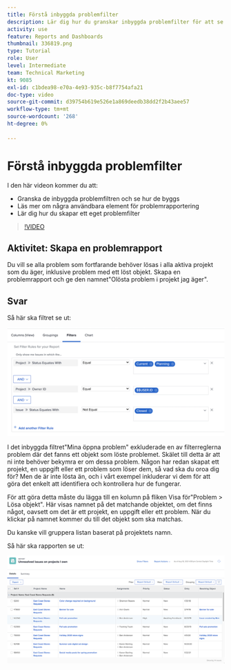 ```yaml
---
title: Förstå inbyggda problemfilter
description: Lär dig hur du granskar inbyggda problemfilter för att se hur de har skapats och hur du skapar ett eget problemfilter i Workfront.
activity: use
feature: Reports and Dashboards
thumbnail: 336819.png
type: Tutorial
role: User
level: Intermediate
team: Technical Marketing
kt: 9085
exl-id: c1bdea98-e70a-4e93-935c-b8f7754afa21
doc-type: video
source-git-commit: d39754b619e526e1a869deedb38dd2f2b43aee57
workflow-type: tm+mt
source-wordcount: '268'
ht-degree: 0%

---
```


# Förstå inbyggda problemfilter

I den här videon kommer du att:

* Granska de inbyggda problemfiltren och se hur de byggs
* Läs mer om några användbara element för problemrapportering
* Lär dig hur du skapar ett eget problemfilter

>[!VIDEO](https://video.tv.adobe.com/v/336819/?quality=12)

## Aktivitet: Skapa en problemrapport

Du vill se alla problem som fortfarande behöver lösas i alla aktiva projekt som du äger, inklusive problem med ett löst objekt. Skapa en problemrapport och ge den namnet&quot;Olösta problem i projekt jag äger&quot;.

## Svar

Så här ska filtret se ut:

![En bild av skärmen för att skapa ett problemfilter](assets/opening-built-in-issue-filters-1.png)

I det inbyggda filtret&quot;Mina öppna problem&quot; exkluderade en av filterreglerna problem där det fanns ett objekt som löste problemet. Skälet till detta är att ni inte behöver bekymra er om dessa problem. Någon har redan skapat ett projekt, en uppgift eller ett problem som löser dem, så vad ska du oroa dig för? Men de är inte lösta än, och i vårt exempel inkluderar vi dem för att göra det enkelt att identifiera och kontrollera hur de fungerar.

För att göra detta måste du lägga till en kolumn på fliken Visa för&quot;Problem > Lösa objekt&quot;. Här visas namnet på det matchande objektet, om det finns något, oavsett om det är ett projekt, en uppgift eller ett problem. När du klickar på namnet kommer du till det objekt som ska matchas.

Du kanske vill gruppera listan baserat på projektets namn.

Så här ska rapporten se ut:

![En bild av en problemrapport](assets/opening-built-in-issue-filters-2.png)

